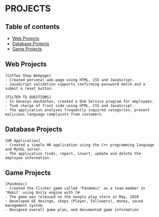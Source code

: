 # PROJECTS

## Table of contents
* [Web Projects](#web-projects)
* [Database Projects](#database-projects)
* [Game Projects](#game-projects)

## Web Projects
```
[Coffee Shop Webpage]							       
- Created personal web-page using HTML, CSS and JavaScript.
- JavaScript validation supports confirming password match and a submit & reset button.

[FILTER TO QUESTIONS]
- In Genesys Hackathon, created a QnA Service program for employees.
- Took charge of front side using HTML, CSS and JavaScript.
- The application analyzes frequently inquired categories, prevent malicious language complaints from customers
```

## Database Projects
```
[HR Application]						
- Created a simple HR application using the C++ programming language and MySQL server.
- The application finds, report, insert, update and delete the employee information.
```

## Game Projects
```
[Pandemic]
- Created the Clicker game called 'Pandemic' as a team member in 'Makit' using Unity engine with C#
- The game was released on the Google play store in May, 2020
- Developed UI desinge, shops (Player, Followers), money, sound management system
- Designed overall game plan, and documented game information
```
